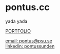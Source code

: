 # pontus.cc

yada yada

[PORTFOLIO](#pontus-sundén)

[email: pontus@psu.se](mailto:pontus@psu.se)  
[linkedin: pontussunden](https://linkedin.com/in/pontussunden)